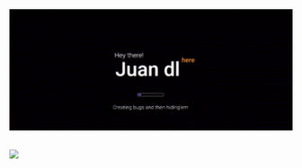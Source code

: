<!-- "Hero" Header -->
<div align="center">
  <img src="images/banner1.gif" style="max-width: 100%;" alt="Hey there! Juan dl here." />
  <br />
  <br />

</div>

![](https://komarev.com/ghpvc/?username=deleonjuan&label=Profile%20Visits&color=blue&style=for-the-badge)